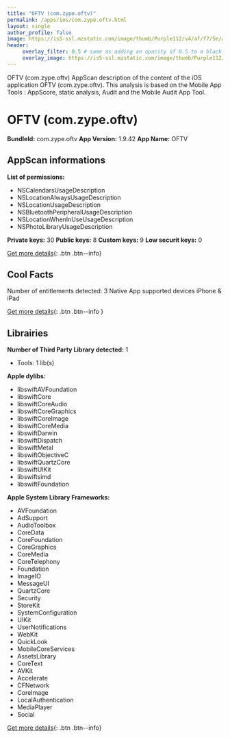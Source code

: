 ```yaml
---
title: "OFTV (com.zype.oftv)"
permalink: /apps/ios/com.zype.oftv.html
layout: single
author_profile: false
image: https://is5-ssl.mzstatic.com/image/thumb/Purple112/v4/af/f7/5e/aff75e7f-0d1e-3b23-71e8-e50965eac76c/AppIcon-0-0-1x_U007emarketing-0-0-0-10-0-0-sRGB-0-0-0-GLES2_U002c0-512MB-85-220-0-0.png/512x512bb.jpg
header: 
     overlay_filter: 0.5 # same as adding an opacity of 0.5 to a black background
     overlay_image: https://is5-ssl.mzstatic.com/image/thumb/Purple112/v4/af/f7/5e/aff75e7f-0d1e-3b23-71e8-e50965eac76c/AppIcon-0-0-1x_U007emarketing-0-0-0-10-0-0-sRGB-0-0-0-GLES2_U002c0-512MB-85-220-0-0.png/512x512bb.jpg
---
```

OFTV (com.zype.oftv) AppScan description of the content of the iOS application OFTV (com.zype.oftv). This analysis is based on the Mobile App Tools : AppScore, static analysis, Audit and the Mobile Audit App Tool.

# OFTV (com.zype.oftv)

**BundleId:** com.zype.oftv
**App Version:** 1.9.42
**App Name:** OFTV


## AppScan informations 

**List of permissions:** 
- NSCalendarsUsageDescription
- NSLocationAlwaysUsageDescription
- NSLocationUsageDescription
- NSBluetoothPeripheralUsageDescription
- NSLocationWhenInUseUsageDescription
- NSPhotoLibraryUsageDescription
  
  
**Private keys:** 30
**Public keys:** 8
**Custom keys:** 9
**Low securit keys:** 0
  
[Get more details](/pricing.html){: .btn .btn--info}

## Cool Facts

Number of entitlements detected: 3
Native App
supported devices iPhone & iPad
  
[Get more details](/pricing.html){: .btn .btn--info }

## Librairies 
**Number of Third Party Library detected:** 1
- Tools: 1 lib(s)


**Apple dylibs:**
- libswiftAVFoundation
- libswiftCore
- libswiftCoreAudio
- libswiftCoreGraphics
- libswiftCoreImage
- libswiftCoreMedia
- libswiftDarwin
- libswiftDispatch
- libswiftMetal
- libswiftObjectiveC
- libswiftQuartzCore
- libswiftUIKit
- libswiftsimd
- libswiftFoundation


**Apple System Library Frameworks:**
- AVFoundation
- AdSupport
- AudioToolbox
- CoreData
- CoreFoundation
- CoreGraphics
- CoreMedia
- CoreTelephony
- Foundation
- ImageIO
- MessageUI
- QuartzCore
- Security
- StoreKit
- SystemConfiguration
- UIKit
- UserNotifications
- WebKit
- QuickLook
- MobileCoreServices
- AssetsLibrary
- CoreText
- AVKit
- Accelerate
- CFNetwork
- CoreImage
- LocalAuthentication
- MediaPlayer
- Social


  
[Get more details](/pricing.html){: .btn .btn--info}

